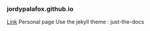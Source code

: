 ### jordypalafox.github.io
[Link](jordypalafox.github.io)
Personal page
Use the jekyll theme : just-the-docs
